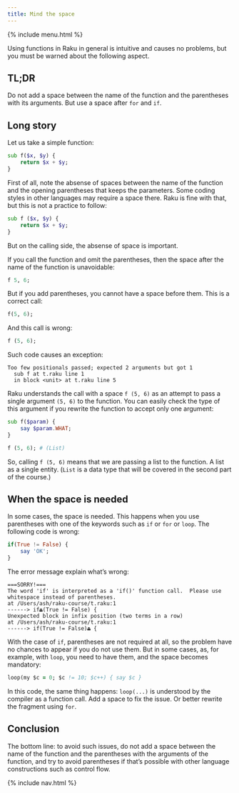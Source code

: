 ```yaml
---
title: Mind the space
---
```


{% include menu.html %}

Using functions in Raku in general is intuitive and causes no problems, but you must be warned about the following aspect.

## TL;DR

Do not add a space between the name of the function and the parentheses with its arguments. But use a space after `for` and `if`.

## Long story

Let us take a simple function:

```raku
sub f($x, $y) {
    return $x + $y;
}
```

First of all, note the absense of spaces between the name of the function and the opening parentheses that keeps the parameters. Some coding styles in other languages may require a space there. Raku is fine with that, but this is not a practice to follow:

```raku
sub f ($x, $y) {
    return $x + $y;
}
```

But on the calling side, the absense of space is important.

If you call the function and omit the parentheses, then the space after the name of the function is unavoidable:

```raku
f 5, 6;
```

But if you add parentheses, you cannot have a space before them. This is a correct call:

```raku
f(5, 6);
```

And this call is wrong:

```raku
f (5, 6);
```

Such code causes an exception:

    Too few positionals passed; expected 2 arguments but got 1
      sub f at t.raku line 1
      in block <unit> at t.raku line 5

Raku understands the call with a space `f (5, 6)` as an attempt to pass a single argument `(5, 6)` to the function. You can easily check the type of this argument if you rewrite the function to accept only one argument:

```raku
sub f($param) {
    say $param.WHAT;
}

f (5, 6); # (List)
```

So, calling `f (5, 6)` means that we are passing a list to the function. A list as a single entity. (`List` is a data type that will be covered in the second part of the course.)

## When the space is needed

In some cases, the space is needed. This happens when you use parentheses with one of the keywords such as `if` or `for` or `loop`. The following code is wrong:

```raku
if(True != False) {
    say 'OK';
}
```

The error message explain what’s wrong:

    ===SORRY!===
    The word 'if' is interpreted as a 'if()' function call.  Please use
    whitespace instead of parentheses.
    at /Users/ash/raku-course/t.raku:1
    ------> if⏏(True != False) {
    Unexpected block in infix position (two terms in a row)
    at /Users/ash/raku-course/t.raku:1
    ------> if(True != False)⏏ {

With the case of `if`, parentheses are not required at all, so the problem have no chances to appear if you do not use them. But in some cases, as, for example, with `loop`, you need to have them, and the space becomes mandatory:

```for
loop(my $c = 0; $c != 10; $c++) { say $c }
```

In this code, the same thing happens: `loop(...)` is understood by the compiler as a function call. Add a space to fix the issue. Or better rewrite the fragment using `for`.

## Conclusion

The bottom line: to avoid such issues, do not add a space between the name of the function and the parentheses with the arguments of the function, and try to avoid parentheses if that’s possible with other language constructions such as control flow.

{% include nav.html %}
